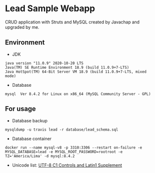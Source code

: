 # Lead Sample Webapp

CRUD application with Struts and MySQL created by Javachap and upgraded by me.

## Environment

- JDK
```
java version "11.0.9" 2020-10-20 LTS
Java(TM) SE Runtime Environment 18.9 (build 11.0.9+7-LTS)
Java HotSpot(TM) 64-Bit Server VM 18.9 (build 11.0.9+7-LTS, mixed mode)
```

- Database
```
mysql  Ver 8.4.2 for Linux on x86_64 (MySQL Community Server - GPL)
```

## For usage
- Database backup
```
mysqldump -u travis lead -r database/lead_schema.sql
```

- Database container
```
docker run --name mysql-v8 -p 3310:3306 --restart on-failure -e MYSQL_DATABASE=lead -e MYSQL_ROOT_PASSWORD=rootroot -e TZ='America/Lima' -d mysql:8.4.2
```

- Unicode list:
[UTF-8 C1 Controls and Latin1 Supplement](https://www.w3schools.com/charsets/ref_utf_latin1_supplement.asp)
